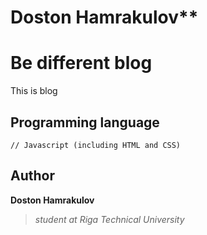 # Doston Hamrakulov**

# Be different blog
This is blog

## Programming language
```[javascript]
// Javascript (including HTML and CSS)
```

## Author
**Doston Hamrakulov**
>*student at Riga Technical University*